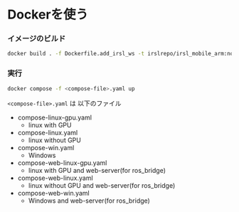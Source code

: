 # Dockerを使う

### イメージのビルド
```bash
docker build . -f Dockerfile.add_irsl_ws -t irslrepo/irsl_mobile_arm:noetic
```

### 実行
```bash
docker compose -f <compose-file>.yaml up
```

```<compose-file>.yaml``` は 以下のファイル

- compose-linux-gpu.yaml
  - linux with GPU
- compose-linux.yaml
  - linux without GPU
- compose-win.yaml
  - Windows
- compose-web-linux-gpu.yaml
  - linux with GPU and web-server(for ros_bridge)
- compose-web-linux.yaml
  - linux without GPU and web-server(for ros_bridge)
- compose-web-win.yaml
  - Windows and web-server(for ros_bridge)

